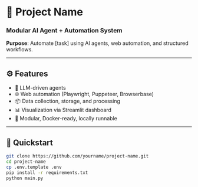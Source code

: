 # 🤖 Project Name

### Modular AI Agent + Automation System

**Purpose**: Automate [task] using AI agents, web automation, and structured workflows.

---

## ⚙️ Features
- 🧠 LLM-driven agents
- 🌐 Web automation (Playwright, Puppeteer, Browserbase)
- 📦 Data collection, storage, and processing
- 📊 Visualization via Streamlit dashboard
- 🔄 Modular, Docker-ready, locally runnable

---

## 🚀 Quickstart
```bash
git clone https://github.com/yourname/project-name.git
cd project-name
cp .env.template .env
pip install -r requirements.txt
python main.py
